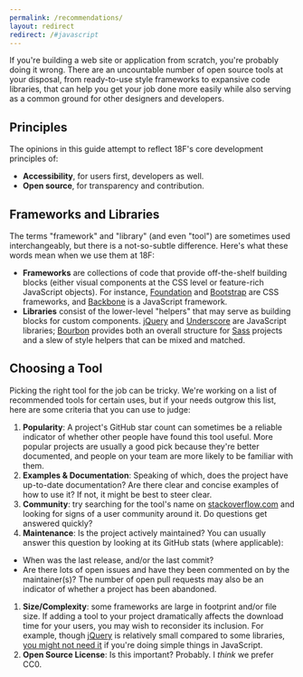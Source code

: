 ```yaml
---
permalink: /recommendations/
layout: redirect
redirect: /#javascript
---
```


If you're building a web site or application from scratch, you're probably doing it wrong. There are an uncountable number of open source tools at your disposal, from ready-to-use style frameworks to expansive code libraries, that can help you get your job done more easily while also serving as a common ground for other designers and developers.

## Principles
The opinions in this guide attempt to reflect 18F's core development principles of:

- **Accessibility**, for users first, developers as well.
- **Open source**, for transparency and contribution.

## Frameworks and Libraries
The terms "framework" and "library" (and even "tool") are sometimes used interchangeably, but there is a not-so-subtle difference. Here's what these words mean when we use them at 18F:

* **Frameworks** are collections of code that provide off-the-shelf building blocks (either visual components at the CSS level or feature-rich JavaScript objects). For instance, [Foundation] and [Bootstrap] are CSS frameworks, and [Backbone] is a JavaScript framework.
* **Libraries** consist of the lower-level "helpers" that may serve as building blocks for custom components. [jQuery] and [Underscore] are JavaScript libraries; [Bourbon] provides both an overall structure for [Sass] projects and a slew of style helpers that can be mixed and matched.

## Choosing a Tool
Picking the right tool for the job can be tricky. We're working on a list of recommended tools for certain uses, but if your needs outgrow this list, here are some criteria that you can use to judge:

1. **Popularity**: A project's GitHub star count can sometimes be a reliable indicator of whether other people have found this tool useful. More popular projects are usually a good pick because they're better documented, and people on your team are more likely to be familiar with them.
1. **Examples & Documentation**: Speaking of which, does the project have up-to-date documentation? Are there clear and concise examples of how to use it? If not, it might be best to steer clear.
1. **Community**: try searching for the tool's name on [stackoverflow.com](http://stackoverflow.com/) and looking for signs of a user community around it. Do questions get answered quickly?
1. **Maintenance**: Is the project actively maintained? You can usually answer this question by looking at its GitHub stats (where applicable):
  - When was the last release, and/or the last commit?
  - Are there lots of open issues and have they been commented on by the maintainer(s)? The number of open pull requests may also be an indicator of whether a project has been abandoned.
1. **Size/Complexity**: some frameworks are large in footprint and/or file size. If adding a tool to your project dramatically affects the download time for your users, you may wish to reconsider its inclusion. For example, though [jQuery] is relatively small compared to some libraries, [you might not need it](http://youmightnotneedjquery.com/) if you're doing simple things in JavaScript.
1. **Open Source License**: Is this important? Probably. I *think* we prefer CC0.

[Bootstrap]: http://getbootstrap.com/
[Bourbon]: http://bourbon.io/
[Foundation]: http://foundation.zurb.com/
[Backbone]: http://backbonejs.org/
[Underscore]: http://underscorejs.org/
[Neat]: http://neat.bourbon.io/
[Jekyll]: http://jekyllrb.com/
[npm]: https://www.npmjs.com/
[Bower]: http://bower.io/
[jQuery]: http://jquery.com/
[Sass]: http://sass-lang.com/
[Stackoverflow]: http://stackoverflow.com/
[Node.js]: https://nodejs.org/
[D3]: http://d3js.org/
[Cloud Foundry]: http://cloudfoundry.org/about/index.html
[Heroku]: https://www.heroku.com/
[Browserify]: http://browserify.org/
[Webpack]: http://webpack.github.io/
